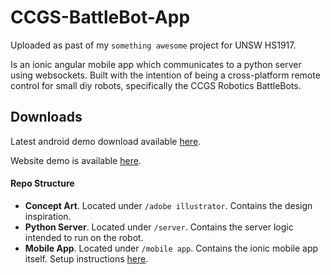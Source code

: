 # CCGS-BattleBot-App
 
Uploaded as past of my `something awesome` project for UNSW HS1917.

Is an ionic angular mobile app which communicates to a python server using websockets. Built with the intention of being a cross-platform remote control for small diy robots, specifically the CCGS Robotics BattleBots.

## Downloads

Latest android demo download available [here](https://github.com/Yavonix/011-Battlebot-App/releases/latest).

Website demo is available [here](https://fir-ccgs-battlebot-app.web.app/tabs/tab1).

#### Repo Structure
- **Concept Art**. Located under ```/adobe illustrator```. Contains the design inspiration. 
- **Python Server**. Located under ```/server```. Contains the server logic intended to run on the robot.
- **Mobile App**. Located under ```/mobile app```. Contains the ionic mobile app itself. Setup instructions [here](https://github.com/Yavonix/011-Battlebot-App/tree/master/mobile%20app).

